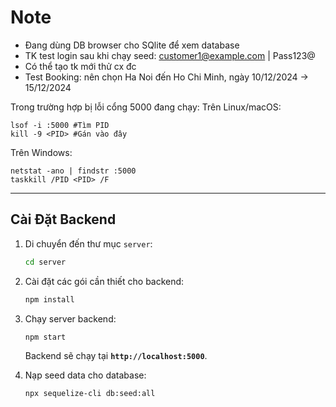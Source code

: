 # Note

- Đang dùng DB browser cho SQlite để xem database
- TK test login sau khi chạy seed: customer1@example.com | Pass123@
- Có thể tạo tk mới thử cx đc
- Test Booking: nên chọn Ha Noi đến Ho Chi Minh, ngày 10/12/2024 -> 15/12/2024

Trong trường hợp bị lỗi cổng 5000 đang chạy:
Trên Linux/macOS:

```
lsof -i :5000 #Tìm PID
kill -9 <PID> #Gán vào đây
```

Trên Windows:

```
netstat -ano | findstr :5000
taskkill /PID <PID> /F
```

---

## Cài Đặt Backend

1. Di chuyển đến thư mục `server`:

   ```bash
   cd server
   ```

2. Cài đặt các gói cần thiết cho backend:

   ```bash
   npm install
   ```

3. Chạy server backend:

   ```bash
   npm start
   ```

   Backend sẽ chạy tại **`http://localhost:5000`**.

4. Nạp seed data cho database:

   ```bash
   npx sequelize-cli db:seed:all
   ```

